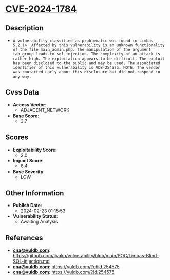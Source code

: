 
# [CVE-2024-1784](https://cve.mitre.org/cgi-bin/cvename.cgi?name=CVE-2024-1784)

## Description

- `A vulnerability classified as problematic was found in Limbas 5.2.14. Affected by this vulnerability is an unknown functionality of the file main_admin.php. The manipulation of the argument tab_group leads to sql injection. The complexity of an attack is rather high. The exploitation appears to be difficult. The exploit has been disclosed to the public and may be used. The associated identifier of this vulnerability is VDB-254575. NOTE: The vendor was contacted early about this disclosure but did not respond in any way.`

## Cvss Data

- **Access Vector**:
  - ADJACENT_NETWORK
- **Base Score**:
  - 3.7

## Scores

- **Exploitability Score**:
  - 2.0
- **Impact Score**:
  - 6.4
- **Base Severity**:
  - LOW

## Other Information

- **Publish Date**:
  - 2024-02-23 01:15:53
- **Vulnerability Status**:
  - Awaiting Analysis

## References

- **cna@vuldb.com**: https://github.com/liyako/vulnerability/blob/main/POC/Limbas-Blind-SQL-injection.md
- **cna@vuldb.com**: https://vuldb.com/?ctiid.254575
- **cna@vuldb.com**: https://vuldb.com/?id.254575
